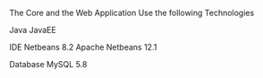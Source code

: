 The Core and the Web Application Use the following Technologies

Java
JavaEE

IDE
Netbeans 8.2
Apache Netbeans 12.1

Database
MySQL 5.8
